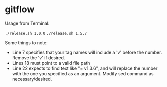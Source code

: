 # gitflow

Usage from Terminal:

`./release.sh 1.0.0`
`./release.sh 1.5.7`

Some things to note:

* Line 7 specifies that your tag names will include a 'v' before the number. Remove the 'v' if desired.
* Lines 18 must point to a valid file path
* Line 22 expects to find text like "= v1.3.6", and will replace the number with the one you specified as an argument. Modify sed command as necessary/desired.

